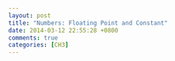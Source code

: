 ```yaml
---
layout: post
title: "Numbers: Floating Point and Constant"
date: 2014-03-12 22:55:28 +0800
comments: true
categories: [CH3] 
---
```

